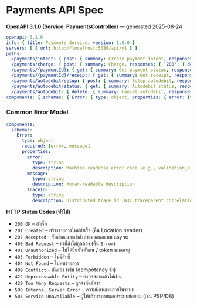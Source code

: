# Payments API Spec

**OpenAPI 3.1.0 (Service: PaymentsController)** — generated 2025-08-24

```yaml
openapi: 3.1.0
info: { title: Payments Service, version: 1.0.0 }
servers: [ { url: http://localhost:5080/api/v1 } ]
paths:
  /payments/intent: { post: { summary: Create payment intent, responses: { '200': { description: Intent created }, '422': { description: Validation failed } } } }
  /payments/charge: { post: { summary: Charge, responses: { '200': { description: Pending }, '409': { description: Conflict } } } }
  /payments/{paymentId}: { get: { summary: Get payment status, responses: { '200': { description: Status }, '404': { description: Not found } } } }
  /payments/{paymentId}/receipt: { get: { summary: Get receipt, responses: { '200': { description: Receipt URL } } } }
  /payments/autodebit/setup: { post: { summary: Setup autodebit, responses: { '200': { description: Active } } } }
  /payments/autodebit/status: { get: { summary: Autodebit status, responses: { '200': { description: Status } } } }
  /payments/autodebit: { delete: { summary: Cancel autodebit, responses: { '200': { description: Inactive } } } }
components: { schemas: { Error: { type: object, properties: { error: {type: string}, message: {type: string}, traceId: {type: string} } } } }
```

### Common Error Model

```yaml
components:
  schemas:
    Error:
      type: object
      required: [error, message]
      properties:
        error:
          type: string
          description: Machine-readable error code (e.g., validation_error, not_found, unauthorized, injected_fault)
        message:
          type: string
          description: Human-readable description
        traceId:
          type: string
          description: Distributed trace id (W3C traceparent correlation)
```

**HTTP Status Codes (ทั่วไป)**
- `200 OK` – สำเร็จ
- `201 Created` – สร้างรายการใหม่สำเร็จ (คืน Location header)
- `202 Accepted` – รับคำขอและกำลังประมวลผลแบบ async
- `400 Bad Request` – ค่าที่ส่งไม่ถูกต้อง (คืน `Error`)
- `401 Unauthorized` – ไม่ได้ยืนยันตัวตน / token หมดอายุ
- `403 Forbidden` – ไม่มีสิทธิ์
- `404 Not Found` – ไม่พบรายการ
- `409 Conflict` – ขัดแย้ง (เช่น Idempotency ซ้ำ)
- `422 Unprocessable Entity` – ตรวจสอบแล้วไม่ผ่าน
- `429 Too Many Requests` – ถูกจำกัดอัตรา
- `500 Internal Server Error` – ความผิดพลาดภายในระบบ
- `503 Service Unavailable` – ผู้ให้บริการภายนอก/ระบบย่อยล่ม (เช่น PSP/DB)
